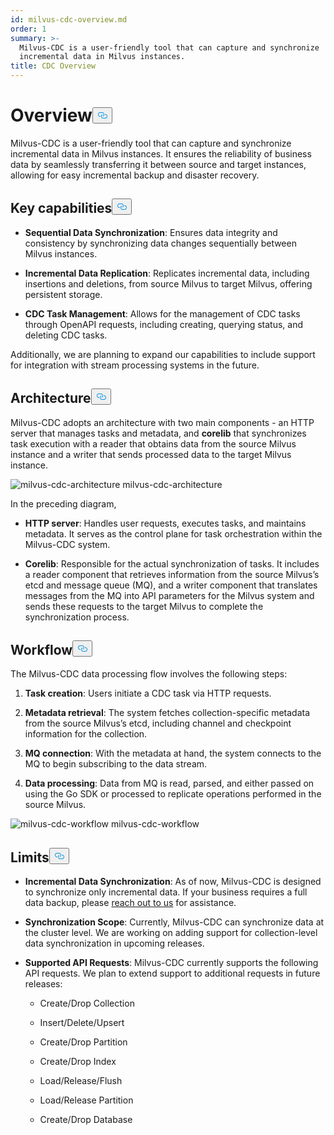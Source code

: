 ```yaml
---
id: milvus-cdc-overview.md
order: 1
summary: >-
  Milvus-CDC is a user-friendly tool that can capture and synchronize
  incremental data in Milvus instances.
title: CDC Overview
---
```

<h1 id="Overview" class="common-anchor-header">Overview<button data-href="#Overview" class="anchor-icon" translate="no">
      <svg translate="no"
        aria-hidden="true"
        focusable="false"
        height="20"
        version="1.1"
        viewBox="0 0 16 16"
        width="16"
      >
        <path
          fill="#0092E4"
          fill-rule="evenodd"
          d="M4 9h1v1H4c-1.5 0-3-1.69-3-3.5S2.55 3 4 3h4c1.45 0 3 1.69 3 3.5 0 1.41-.91 2.72-2 3.25V8.59c.58-.45 1-1.27 1-2.09C10 5.22 8.98 4 8 4H4c-.98 0-2 1.22-2 2.5S3 9 4 9zm9-3h-1v1h1c1 0 2 1.22 2 2.5S13.98 12 13 12H9c-.98 0-2-1.22-2-2.5 0-.83.42-1.64 1-2.09V6.25c-1.09.53-2 1.84-2 3.25C6 11.31 7.55 13 9 13h4c1.45 0 3-1.69 3-3.5S14.5 6 13 6z"
        ></path>
      </svg>
    </button></h1><p>Milvus-CDC is a user-friendly tool that can capture and synchronize incremental data in Milvus instances. It ensures the reliability of business data by seamlessly transferring it between source and target instances, allowing for easy incremental backup and disaster recovery.</p>
<h2 id="Key-capabilities" class="common-anchor-header">Key capabilities<button data-href="#Key-capabilities" class="anchor-icon" translate="no">
      <svg translate="no"
        aria-hidden="true"
        focusable="false"
        height="20"
        version="1.1"
        viewBox="0 0 16 16"
        width="16"
      >
        <path
          fill="#0092E4"
          fill-rule="evenodd"
          d="M4 9h1v1H4c-1.5 0-3-1.69-3-3.5S2.55 3 4 3h4c1.45 0 3 1.69 3 3.5 0 1.41-.91 2.72-2 3.25V8.59c.58-.45 1-1.27 1-2.09C10 5.22 8.98 4 8 4H4c-.98 0-2 1.22-2 2.5S3 9 4 9zm9-3h-1v1h1c1 0 2 1.22 2 2.5S13.98 12 13 12H9c-.98 0-2-1.22-2-2.5 0-.83.42-1.64 1-2.09V6.25c-1.09.53-2 1.84-2 3.25C6 11.31 7.55 13 9 13h4c1.45 0 3-1.69 3-3.5S14.5 6 13 6z"
        ></path>
      </svg>
    </button></h2><ul>
<li><p><strong>Sequential Data Synchronization</strong>: Ensures data integrity and consistency by synchronizing data changes sequentially between Milvus instances.</p></li>
<li><p><strong>Incremental Data Replication</strong>: Replicates incremental data, including insertions and deletions, from source Milvus to target Milvus, offering persistent storage.</p></li>
<li><p><strong>CDC Task Management</strong>: Allows for the management of CDC tasks through OpenAPI requests, including creating, querying status, and deleting CDC tasks.</p></li>
</ul>
<p>Additionally, we are planning to expand our capabilities to include support for integration with stream processing systems in the future.</p>
<h2 id="Architecture" class="common-anchor-header">Architecture<button data-href="#Architecture" class="anchor-icon" translate="no">
      <svg translate="no"
        aria-hidden="true"
        focusable="false"
        height="20"
        version="1.1"
        viewBox="0 0 16 16"
        width="16"
      >
        <path
          fill="#0092E4"
          fill-rule="evenodd"
          d="M4 9h1v1H4c-1.5 0-3-1.69-3-3.5S2.55 3 4 3h4c1.45 0 3 1.69 3 3.5 0 1.41-.91 2.72-2 3.25V8.59c.58-.45 1-1.27 1-2.09C10 5.22 8.98 4 8 4H4c-.98 0-2 1.22-2 2.5S3 9 4 9zm9-3h-1v1h1c1 0 2 1.22 2 2.5S13.98 12 13 12H9c-.98 0-2-1.22-2-2.5 0-.83.42-1.64 1-2.09V6.25c-1.09.53-2 1.84-2 3.25C6 11.31 7.55 13 9 13h4c1.45 0 3-1.69 3-3.5S14.5 6 13 6z"
        ></path>
      </svg>
    </button></h2><p>Milvus-CDC adopts an architecture with two main components - an HTTP server that manages tasks and metadata, and <strong>corelib</strong> that synchronizes task execution with a reader that obtains data from the source Milvus instance and a writer that sends processed data to the target Milvus instance.</p>
<p>
  <span class="img-wrapper">
    <img translate="no" src="/docs/v2.4.x/assets/milvus-cdc-architecture.png" alt="milvus-cdc-architecture" class="doc-image" id="milvus-cdc-architecture" />
    <span>milvus-cdc-architecture</span>
  </span>
</p>
<p>In the preceding diagram,</p>
<ul>
<li><p><strong>HTTP server</strong>: Handles user requests, executes tasks, and maintains metadata. It serves as the control plane for task orchestration within the Milvus-CDC system.</p></li>
<li><p><strong>Corelib</strong>: Responsible for the actual synchronization of tasks. It includes a reader component that retrieves information from the source Milvus’s etcd and message queue (MQ), and a writer component that translates messages from the MQ into API parameters for the Milvus system and sends these requests to the target Milvus to complete the synchronization process.</p></li>
</ul>
<h2 id="Workflow" class="common-anchor-header">Workflow<button data-href="#Workflow" class="anchor-icon" translate="no">
      <svg translate="no"
        aria-hidden="true"
        focusable="false"
        height="20"
        version="1.1"
        viewBox="0 0 16 16"
        width="16"
      >
        <path
          fill="#0092E4"
          fill-rule="evenodd"
          d="M4 9h1v1H4c-1.5 0-3-1.69-3-3.5S2.55 3 4 3h4c1.45 0 3 1.69 3 3.5 0 1.41-.91 2.72-2 3.25V8.59c.58-.45 1-1.27 1-2.09C10 5.22 8.98 4 8 4H4c-.98 0-2 1.22-2 2.5S3 9 4 9zm9-3h-1v1h1c1 0 2 1.22 2 2.5S13.98 12 13 12H9c-.98 0-2-1.22-2-2.5 0-.83.42-1.64 1-2.09V6.25c-1.09.53-2 1.84-2 3.25C6 11.31 7.55 13 9 13h4c1.45 0 3-1.69 3-3.5S14.5 6 13 6z"
        ></path>
      </svg>
    </button></h2><p>The Milvus-CDC data processing flow involves the following steps:</p>
<ol>
<li><p><strong>Task creation</strong>: Users initiate a CDC task via HTTP requests.</p></li>
<li><p><strong>Metadata retrieval</strong>: The system fetches collection-specific metadata from the source Milvus’s etcd, including channel and checkpoint information for the collection.</p></li>
<li><p><strong>MQ connection</strong>: With the metadata at hand, the system connects to the MQ to begin subscribing to the data stream.</p></li>
<li><p><strong>Data processing</strong>: Data from MQ is read, parsed, and either passed on using the Go SDK or processed to replicate operations performed in the source Milvus.</p></li>
</ol>
<p>
  <span class="img-wrapper">
    <img translate="no" src="/docs/v2.4.x/assets/milvus-cdc-workflow.png" alt="milvus-cdc-workflow" class="doc-image" id="milvus-cdc-workflow" />
    <span>milvus-cdc-workflow</span>
  </span>
</p>
<h2 id="Limits" class="common-anchor-header">Limits<button data-href="#Limits" class="anchor-icon" translate="no">
      <svg translate="no"
        aria-hidden="true"
        focusable="false"
        height="20"
        version="1.1"
        viewBox="0 0 16 16"
        width="16"
      >
        <path
          fill="#0092E4"
          fill-rule="evenodd"
          d="M4 9h1v1H4c-1.5 0-3-1.69-3-3.5S2.55 3 4 3h4c1.45 0 3 1.69 3 3.5 0 1.41-.91 2.72-2 3.25V8.59c.58-.45 1-1.27 1-2.09C10 5.22 8.98 4 8 4H4c-.98 0-2 1.22-2 2.5S3 9 4 9zm9-3h-1v1h1c1 0 2 1.22 2 2.5S13.98 12 13 12H9c-.98 0-2-1.22-2-2.5 0-.83.42-1.64 1-2.09V6.25c-1.09.53-2 1.84-2 3.25C6 11.31 7.55 13 9 13h4c1.45 0 3-1.69 3-3.5S14.5 6 13 6z"
        ></path>
      </svg>
    </button></h2><ul>
<li><p><strong>Incremental Data Synchronization</strong>: As of now, Milvus-CDC is designed to synchronize only incremental data. If your business requires a full data backup, please <a href="https://milvus.io/community">reach out to us</a> for assistance.</p></li>
<li><p><strong>Synchronization Scope</strong>: Currently, Milvus-CDC can synchronize data at the cluster level. We are working on adding support for collection-level data synchronization in upcoming releases.</p></li>
<li><p><strong>Supported API Requests</strong>: Milvus-CDC currently supports the following API requests. We plan to extend support to additional requests in future releases:</p>
<ul>
<li><p>Create/Drop Collection</p></li>
<li><p>Insert/Delete/Upsert</p></li>
<li><p>Create/Drop Partition</p></li>
<li><p>Create/Drop Index</p></li>
<li><p>Load/Release/Flush</p></li>
<li><p>Load/Release Partition</p></li>
<li><p>Create/Drop Database</p></li>
</ul></li>
</ul>
